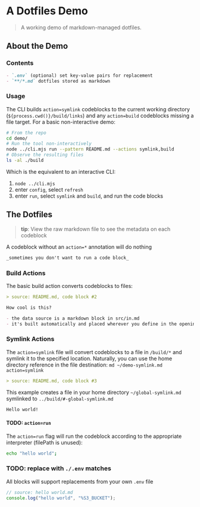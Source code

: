 # A Dotfiles Demo

> A working demo of markdown-managed dotfiles.

## About the Demo

### Contents

```md
- `.env` (optional) set key-value pairs for replacement
- `**/*.md` dotfiles stored as markdown
```

### Usage

The CLI builds `action=symlink` codeblocks to the current working directory (`${process.cwd()}/build/links`) and any `action=build` codeblocks missing a file target. For a basic non-interactive demo:

```sh
# From the repo
cd demo/
# Run the tool non-interactively
node ../cli.mjs run --pattern README.md --actions symlink,build
# Observe the resulting files
ls -al ./build
```

Which is the equivalent to an interactive CLI:

1. `node ../cli.mjs`
1. enter `config`, select `refresh`
1. enter `run`, select `symlink` and `build`, and run the code blocks

## The Dotfiles
> **tip**: View the raw markdown file to see the metadata on each codeblock

A codeblock without an `action=*` annotation will do nothing

```md
_sometimes you don't want to run a code block_
```

### Build Actions
The basic build action converts codeblocks to files:

```md build/readme-built.md action=build title=demo-action-build
> source: README.md, code block #2

How cool is this?

- the data source is a markdown block in src/in.md
- it's built automatically and placed wherever you define in the opening tag
```

### Symlink Actions

The `action=symlink` file will convert codeblocks to a file in `/build/*` and symlink it to the specified location. Naturally, you can use the home directory reference in the file destination: `md ~/demo-symlink.md action=symlink`

```md build/readme-symlink.md action=symlink title=demo-action-symlink(local)
> source: README.md, code block #3
```

This example creates a file in your home directory `~/global-symlink.md` symlinked to `../build/#-global-symlink.md`

```md $HOME/global-symlink.md action=symlink title=action-symlink(WARNING:global)
Hello world!
```

#### TODO: `action=run`

The `action=run` flag will run the codeblock according to the appropriate interpreter (filePath is unused):

```sh action=run title=demo-action-run disabled=true
echo "hello world";
```

### TODO: replace with `./.env` matches

All blocks will support replacements from your own `.env` file

```js ../out/hello-world.js action=build title=find-replace-demo disabled=true
// source: hello world.md
console.log("hello world", "%S3_BUCKET");
```
